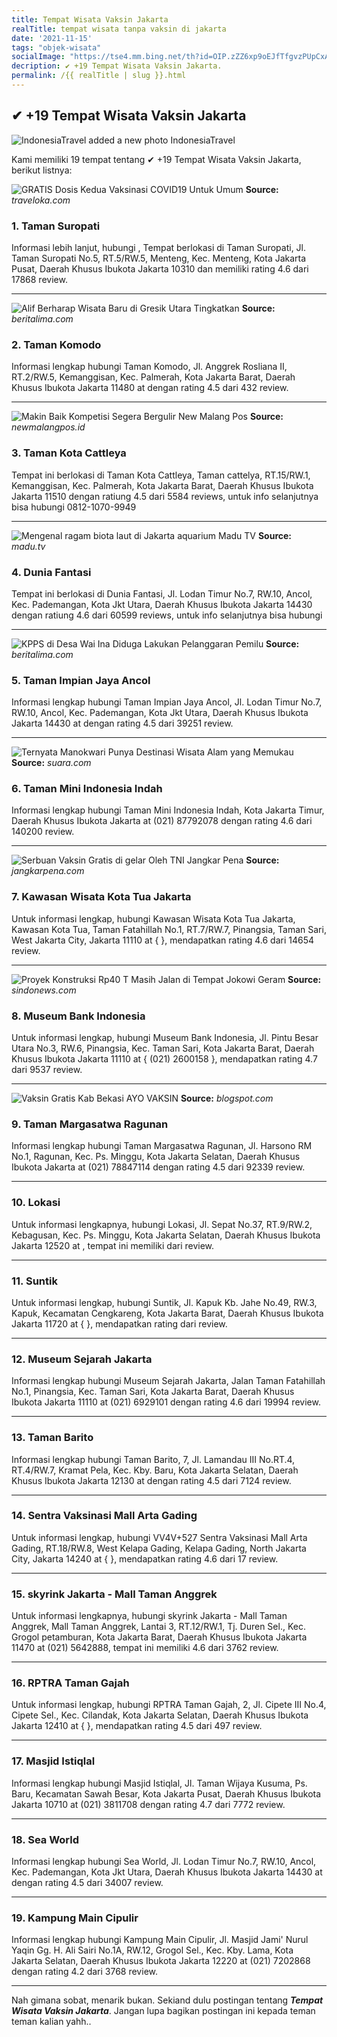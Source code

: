```yaml
---
title: Tempat Wisata Vaksin Jakarta
realTitle: tempat wisata tanpa vaksin di jakarta
date: '2021-11-15'
tags: "objek-wisata"
socialImage: "https://tse4.mm.bing.net/th?id=OIP.zZZ6xp9oEJfTfgvzPUpCxAHaE8&amp;pid=15.1"
decription: ✔ +19 Tempat Wisata Vaksin Jakarta.
permalink: /{{ realTitle | slug }}.html
---
```


## ✔ +19 Tempat Wisata Vaksin Jakarta

![IndonesiaTravel added a new photo   IndonesiaTravel ](https://lookaside.fbsbx.com/lookaside/crawler/media/?media_id=10152055713614929)



Kami memiliki 19 tempat tentang ✔ +19 Tempat Wisata Vaksin Jakarta, berikut listnya:



![GRATIS Dosis Kedua Vaksinasi COVID19 Untuk Umum ](https://tse4.mm.bing.net/th?id=OIP.UYLkVhpg08H9i0pk9jrGYwHaHC&amp;pid=15.1)
**Source:** _traveloka.com_


### 1. Taman Suropati



Informasi lebih lanjut, hubungi , Tempat berlokasi di Taman Suropati, Jl. Taman Suropati No.5, RT.5/RW.5, Menteng, Kec. Menteng, Kota Jakarta Pusat, Daerah Khusus Ibukota Jakarta 10310 dan memiliki rating 4.6 dari 17868 review.

---


![Alif Berharap Wisata Baru di Gresik Utara Tingkatkan ](https://tse3.mm.bing.net/th?id=OIP.786ANIKZKnGF1akQApV6JwHaEK&amp;pid=15.1)
**Source:** _beritalima.com_


### 2. Taman Komodo



Informasi lengkap hubungi Taman Komodo, Jl. Anggrek Rosliana II, RT.2/RW.5, Kemanggisan, Kec. Palmerah, Kota Jakarta Barat, Daerah Khusus Ibukota Jakarta 11480 at  dengan rating 4.5 dari 432 review.

---


![Makin Baik Kompetisi Segera Bergulir  New Malang Pos](https://tse2.mm.bing.net/th?id=OIP.869eHh8QOlYGVmPcbE4EIAHaE5&amp;pid=15.1)
**Source:** _newmalangpos.id_


### 3. Taman Kota Cattleya



Tempat ini berlokasi di Taman Kota Cattleya, Taman cattelya, RT.15/RW.1, Kemanggisan, Kec. Palmerah, Kota Jakarta Barat, Daerah Khusus Ibukota Jakarta 11510 dengan ratiung 4.5 dari 5584 reviews, untuk info selanjutnya bisa hubungi 0812-1070-9949

---


![Mengenal ragam biota laut di Jakarta aquarium  Madu TV](https://tse4.mm.bing.net/th?id=OIP.vYNqHyMXcV1VdQ9TkTXHfAHaEK&amp;pid=15.1)
**Source:** _madu.tv_


### 4. Dunia Fantasi



Tempat ini berlokasi di Dunia Fantasi, Jl. Lodan Timur No.7, RW.10, Ancol, Kec. Pademangan, Kota Jkt Utara, Daerah Khusus Ibukota Jakarta 14430 dengan ratiung 4.6 dari 60599 reviews, untuk info selanjutnya bisa hubungi 

---


![KPPS di Desa Wai Ina Diduga Lakukan Pelanggaran Pemilu ](https://tse4.mm.bing.net/th?id=OIP.SlFnzVSZwJHa9AKi4V1OkwHaJ4&amp;pid=15.1)
**Source:** _beritalima.com_


### 5. Taman Impian Jaya Ancol



Informasi lengkap hubungi Taman Impian Jaya Ancol, Jl. Lodan Timur No.7, RW.10, Ancol, Kec. Pademangan, Kota Jkt Utara, Daerah Khusus Ibukota Jakarta 14430 at  dengan rating 4.5 dari 39251 review.

---


![Ternyata Manokwari Punya Destinasi Wisata Alam yang Memukau](https://tse2.mm.bing.net/th?id=OIP.07T_f7mMe5_EJiB1dsrHHgHaEJ&amp;pid=15.1)
**Source:** _suara.com_


### 6. Taman Mini Indonesia Indah



Informasi lengkap hubungi Taman Mini Indonesia Indah, Kota Jakarta Timur, Daerah Khusus Ibukota Jakarta at (021) 87792078 dengan rating 4.6 dari 140200 review.

---


![Serbuan Vaksin Gratis di gelar Oleh TNI  Jangkar Pena](https://tse1.mm.bing.net/th?id=OIP.HR9kw9JQ8GNdNvmyF0GqlQHaEK&amp;pid=15.1)
**Source:** _jangkarpena.com_


### 7. Kawasan Wisata Kota Tua Jakarta



Untuk informasi lengkap, hubungi Kawasan Wisata Kota Tua Jakarta, Kawasan Kota Tua, Taman Fatahillah No.1, RT.7/RW.7, Pinangsia, Taman Sari, West Jakarta City, Jakarta 11110 at {  }, mendapatkan rating 4.6 dari 14654 review.

---


![Proyek Konstruksi Rp40 T Masih Jalan di Tempat Jokowi Geram](https://tse4.mm.bing.net/th?id=OIP.uDnhdSeE2BIxsjnuf3_exwHaE7&amp;pid=15.1)
**Source:** _sindonews.com_


### 8. Museum Bank Indonesia



Untuk informasi lengkap, hubungi Museum Bank Indonesia, Jl. Pintu Besar Utara No.3, RW.6, Pinangsia, Kec. Taman Sari, Kota Jakarta Barat, Daerah Khusus Ibukota Jakarta 11110 at { (021) 2600158 }, mendapatkan rating 4.7 dari 9537 review.

---


![Vaksin Gratis Kab Bekasi  AYO VAKSIN](https://tse1.mm.bing.net/th?id=OIP.XBhWuFbq6BUjFxFAQSFsGwHaEJ&amp;pid=15.1)
**Source:** _blogspot.com_


### 9. Taman Margasatwa Ragunan



Informasi lengkap hubungi Taman Margasatwa Ragunan, Jl. Harsono RM No.1, Ragunan, Kec. Ps. Minggu, Kota Jakarta Selatan, Daerah Khusus Ibukota Jakarta at (021) 78847114 dengan rating 4.5 dari 92339 review.

---


### 10. Lokasi



Untuk informasi lengkapnya, hubungi Lokasi, Jl. Sepat No.37, RT.9/RW.2, Kebagusan, Kec. Ps. Minggu, Kota Jakarta Selatan, Daerah Khusus Ibukota Jakarta 12520 at , tempat ini memiliki  dari  review.

---


### 11. Suntik



Untuk informasi lengkap, hubungi Suntik, Jl. Kapuk Kb. Jahe No.49, RW.3, Kapuk, Kecamatan Cengkareng, Kota Jakarta Barat, Daerah Khusus Ibukota Jakarta 11720 at {  }, mendapatkan rating  dari  review.

---


### 12. Museum Sejarah Jakarta



Informasi lengkap hubungi Museum Sejarah Jakarta, Jalan Taman Fatahillah No.1, Pinangsia, Kec. Taman Sari, Kota Jakarta Barat, Daerah Khusus Ibukota Jakarta 11110 at (021) 6929101 dengan rating 4.6 dari 19994 review.

---


### 13. Taman Barito



Informasi lengkap hubungi Taman Barito, 7, Jl. Lamandau III No.RT.4, RT.4/RW.7, Kramat Pela, Kec. Kby. Baru, Kota Jakarta Selatan, Daerah Khusus Ibukota Jakarta 12130 at  dengan rating 4.5 dari 7124 review.

---


### 14. Sentra Vaksinasi Mall Arta Gading



Untuk informasi lengkap, hubungi VV4V+527 Sentra Vaksinasi Mall Arta Gading, RT.18/RW.8, West Kelapa Gading, Kelapa Gading, North Jakarta City, Jakarta 14240 at {  }, mendapatkan rating 4.6 dari 17 review.

---


### 15. skyrink Jakarta - Mall Taman Anggrek



Untuk informasi lengkapnya, hubungi skyrink Jakarta - Mall Taman Anggrek, Mall Taman Anggrek, Lantai 3, RT.12/RW.1, Tj. Duren Sel., Kec. Grogol petamburan, Kota Jakarta Barat, Daerah Khusus Ibukota Jakarta 11470 at (021) 5642888, tempat ini memiliki 4.6 dari 3762 review.

---


### 16. RPTRA Taman Gajah



Untuk informasi lengkap, hubungi RPTRA Taman Gajah, 2, Jl. Cipete III No.4, Cipete Sel., Kec. Cilandak, Kota Jakarta Selatan, Daerah Khusus Ibukota Jakarta 12410 at {  }, mendapatkan rating 4.5 dari 497 review.

---


### 17. Masjid Istiqlal



Informasi lengkap hubungi Masjid Istiqlal, Jl. Taman Wijaya Kusuma, Ps. Baru, Kecamatan Sawah Besar, Kota Jakarta Pusat, Daerah Khusus Ibukota Jakarta 10710 at (021) 3811708 dengan rating 4.7 dari 7772 review.

---


### 18. Sea World



Informasi lengkap hubungi Sea World, Jl. Lodan Timur No.7, RW.10, Ancol, Kec. Pademangan, Kota Jkt Utara, Daerah Khusus Ibukota Jakarta 14430 at  dengan rating 4.5 dari 34007 review.

---


### 19. Kampung Main Cipulir



Informasi lengkap hubungi Kampung Main Cipulir, Jl. Masjid Jami&#039; Nurul Yaqin Gg. H. Ali Sairi No.1A, RW.12, Grogol Sel., Kec. Kby. Lama, Kota Jakarta Selatan, Daerah Khusus Ibukota Jakarta 12220 at (021) 7202868 dengan rating 4.2 dari 3768 review.

---









Nah gimana sobat, menarik bukan. Sekiand dulu postingan tentang ***Tempat Wisata Vaksin Jakarta***. Jangan lupa bagikan postingan ini kepada teman teman kalian yahh..
